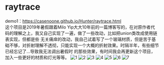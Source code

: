 # raytrace
demo1：https://casenoone.github.io/Hunter/raytrace.html   
这个项目是2019年暑假跟着Milo Yip大大10年前的一篇博客写的，在对原作者代码的理解之上，我又自己实现了一遍，做了一些改动，比如把union类改成使用链表实现，但都是些
无关痛痒的改动，我自己试着写了一个玻璃材质，但是苦于基础不够，对折射理解不透彻，只能实现一个大概的折射效果。时隔半年，有些细节已经忘记了...导致我无法调出暑假时
的那些效果，有时间我会再更新这个项目，加入一些更好的材质和灯光等等。
![1](https://github.com/casenoone/raytrace/blob/master/hunter_photo/1.1.png)
![2](https://github.com/casenoone/raytrace/blob/master/hunter_photo/1.2.png)
![3](https://github.com/casenoone/raytrace/blob/master/hunter_photo/1.3.png)
![4](https://github.com/casenoone/raytrace/blob/master/hunter_photo/1.4.png)
![5](https://github.com/casenoone/raytrace/blob/master/hunter_photo/1.5.png)
![6](https://github.com/casenoone/raytrace/blob/master/hunter_photo/1.6.png)
![7](https://github.com/casenoone/raytrace/blob/master/hunter_photo/1.7.png)
